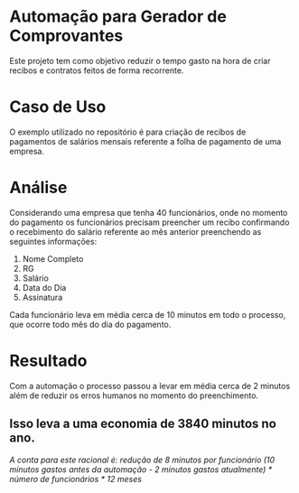 # Automação para Gerador de Comprovantes
Este projeto tem como objetivo reduzir o tempo gasto na hora de criar recibos e contratos feitos de forma recorrente.

# Caso de Uso
O exemplo utilizado no repositório é para criação de recibos de pagamentos de salários mensais referente a folha de pagamento de uma empresa.

# Análise
Considerando uma empresa que tenha 40 funcionários, onde no momento do pagamento os funcionários precisam preencher um recibo confirmando o recebimento do salário referente ao mês anterior preenchendo as seguintes informações:
1. Nome Completo
2. RG
3. Salário
4. Data do Dia
5. Assinatura

Cada funcionário leva em média cerca de 10 minutos em todo o processo, que ocorre todo mês do dia do pagamento. 

# Resultado
Com a automação o processo passou a levar em média cerca de 2 minutos além de reduzir os erros humanos no momento do preenchimento.

## Isso leva a uma economia de 3840 minutos no ano. 

*A conta para este racional é: redução de 8 minutos por funcionário (10 minutos gastos antes da automação - 2 minutos gastos atualmente) * número de funcionários * 12 meses*
